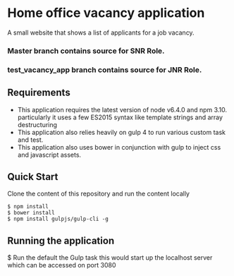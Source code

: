 # Home office vacancy application
A small website that shows a list of applicants for a job vacancy.
### Master branch contains source for SNR Role.
### test_vacancy_app branch contains source for JNR Role.
## Requirements
- This application requires the latest version of node v6.4.0 and npm 3.10. particularly it uses a few ES2015 syntax like template strings and array destructuring
- This application also relies heavily on gulp 4 to run various custom task and test.
- This application also uses bower in conjunction with gulp to inject css and javascript assets.


## Quick Start
Clone the content of this repository and run the content locally
```
$ npm install
$ bower install
$ npm install gulpjs/gulp-cli -g
```

## Running the application

$ Run the default the Gulp task this would start up the localhost server which can be accessed on port 3080

